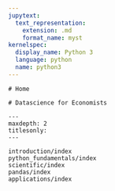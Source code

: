 ```yaml
---
jupytext:
  text_representation:
    extension: .md
    format_name: myst
kernelspec:
  display_name: Python 3
  language: python
  name: python3
---
```


```{only} html
# Home
```

```{only} latex
# Datascience for Economists
```

```{tableofcontents}
---
maxdepth: 2
titlesonly: 
---

introduction/index
python_fundamentals/index
scientific/index
pandas/index
applications/index
```

